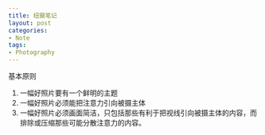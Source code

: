 ```yaml
---
title: 纽摄笔记
layout: post
categories:
- Note
tags:
- Photography
---
```


基本原则 
1. 一幅好照片要有一个鲜明的主题 
2. 一幅好照片必须能把注意力引向被摄主体 
3. 一幅好照片必须画面简洁，只包括那些有利于把视线引向被摄主体的内容，而排除或压缩那些可能分散注意力的内容。
